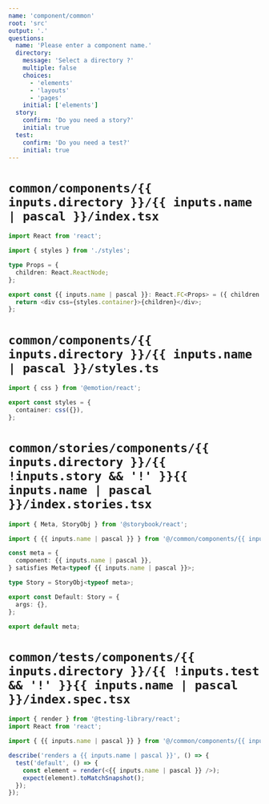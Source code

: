 ```yaml
---
name: 'component/common'
root: 'src'
output: '.'
questions:
  name: 'Please enter a component name.'
  directory:
    message: 'Select a directory ?'
    multiple: false
    choices:
      - 'elements'
      - 'layouts'
      - 'pages'
    initial: ['elements']
  story:
    confirm: 'Do you need a story?'
    initial: true
  test:
    confirm: 'Do you need a test?'
    initial: true
---
```


# `common/components/{{ inputs.directory }}/{{ inputs.name | pascal }}/index.tsx`

```typescript
import React from 'react';

import { styles } from './styles';

type Props = {
  children: React.ReactNode;
};

export const {{ inputs.name | pascal }}: React.FC<Props> = ({ children }) => {
  return <div css={styles.container}>{children}</div>;
};

```

# `common/components/{{ inputs.directory }}/{{ inputs.name | pascal }}/styles.ts`

```typescript
import { css } from '@emotion/react';

export const styles = {
  container: css({}),
};
```

# `common/stories/components/{{ inputs.directory }}/{{ !inputs.story && '!' }}{{ inputs.name | pascal }}/index.stories.tsx`

```typescript
import { Meta, StoryObj } from '@storybook/react';

import { {{ inputs.name | pascal }} } from '@/common/components/{{ inputs.directory }}/{{ inputs.name | pascal }}';

const meta = {
  component: {{ inputs.name | pascal }},
} satisfies Meta<typeof {{ inputs.name | pascal }}>;

type Story = StoryObj<typeof meta>;

export const Default: Story = {
  args: {},
};

export default meta;

```

# `common/tests/components/{{ inputs.directory }}/{{ !inputs.test && '!' }}{{ inputs.name | pascal }}/index.spec.tsx`

```typescript
import { render } from '@testing-library/react';
import React from 'react';

import { {{ inputs.name | pascal }} } from '@/common/components/{{ inputs.directory }}/{{ inputs.name | pascal }}';

describe('renders a {{ inputs.name | pascal }}', () => {
  test('default', () => {
    const element = render(<{{ inputs.name | pascal }} />);
    expect(element).toMatchSnapshot();
  });
});

```
